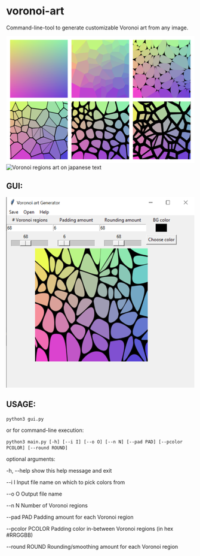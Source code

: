 # voronoi-art

Command-line-tool to generate customizable Voronoi art from any image.

![Voronoi regions art on color gradient](imgs/presentation.png "Example 1")
![Voronoi regions art on japanese text](imgs/presentation_jap.png "Example 2")

## GUI:
![GUI of the program](imgs/GUI.png "GUI of the program")

## USAGE:

    python3 gui.py

or for command-line execution:

    python3 main.py [-h] [--i I] [--o O] [--n N] [--pad PAD] [--pcolor PCOLOR] [--round ROUND]

optional arguments:

-h, --help     show this help message and exit

--i I          Input file name on which to pick colors from

--o O          Output file name

--n N          Number of Voronoi regions

--pad PAD      Padding amount for each Voronoi region

--pcolor PCOLOR  Padding color in-between Voronoi regions (in hex #RRGGBB)

--round ROUND  Rounding/smoothing amount for each Voronoi region

